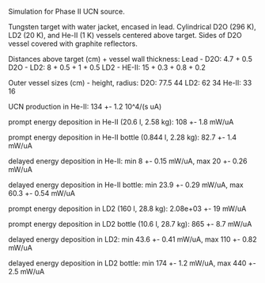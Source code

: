 Simulation for Phase II UCN source.

Tungsten target with water jacket, encased in lead.
Cylindrical D2O (296 K), LD2 (20 K), and He-II (1 K) vessels centered above target.
Sides of D2O vessel covered with graphite reflectors.

Distances above target (cm) + vessel wall thickness:
Lead - D2O: 4.7 + 0.5
D2O - LD2: 8 + 0.5 + 1 + 0.5
LD2 - HE-II: 15 + 0.3 + 0.8 + 0.2

Outer vessel sizes (cm) - height, radius:
D2O: 77.5 44
LD2: 62 34
He-II: 33 16

UCN production in He-II:
134 +- 1.2 10^4/(s uA)

prompt energy deposition in He-II (20.6 l, 2.58 kg):
108 +- 1.8 mW/uA

prompt energy deposition in He-II bottle (0.844 l, 2.28 kg):
82.7 +- 1.4 mW/uA

delayed energy deposition in He-II:
min 8 +- 0.15 mW/uA, max 20 +- 0.26 mW/uA

delayed energy deposition in He-II bottle:
min 23.9 +- 0.29 mW/uA, max 60.3 +- 0.54 mW/uA

prompt energy deposition in LD2 (160 l, 28.8 kg):
2.08e+03 +- 19 mW/uA

prompt energy deposition in LD2 bottle (10.6 l, 28.7 kg):
865 +- 8.7 mW/uA

delayed energy deposition in LD2:
min 43.6 +- 0.41 mW/uA, max 110 +- 0.82 mW/uA

delayed energy deposition in LD2 bottle:
min 174 +- 1.2 mW/uA, max 440 +- 2.5 mW/uA

